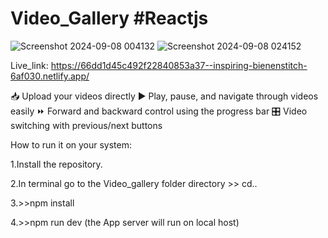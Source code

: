 # Video_Gallery #Reactjs
![Screenshot 2024-09-08 004132](https://github.com/user-attachments/assets/40cfd200-ec00-4a52-8341-68ec8903117f)
![Screenshot 2024-09-08 024152](https://github.com/user-attachments/assets/72022a77-d755-430b-9148-5223ff0ccb2c)

Live_link: https://66dd1d45c492f22840853a37--inspiring-bienenstitch-6af030.netlify.app/

📥 Upload your videos directly
▶️ Play, pause, and navigate through videos easily
⏩ Forward and backward control using the progress bar
🎛️ Video switching with previous/next buttons

How to run it on your system:

1.Install the repository.

2.In terminal go to the Video_gallery folder directory >> cd..

3.>>npm install

4.>>npm run dev (the App server will run on local host)

